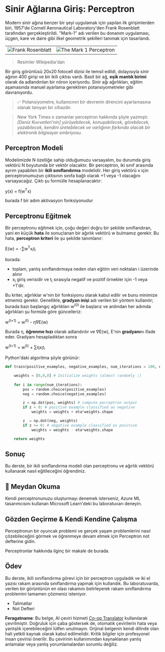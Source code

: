 <!--
CO_OP_TRANSLATOR_METADATA:
{
  "original_hash": "59021c5f419d3feda19075910a74280a",
  "translation_date": "2025-05-20T02:36:09+00:00",
  "source_file": "15-rag-and-vector-databases/data/perceptron.md",
  "language_code": "tr"
}
-->
# Sinir Ağlarına Giriş: Perceptron

Modern sinir ağına benzer bir şeyi uygulamak için yapılan ilk girişimlerden biri, 1957'de Cornell Aeronautical Laboratory'den Frank Rosenblatt tarafından gerçekleştirildi. "Mark-1" adı verilen bu donanım uygulaması, üçgen, kare ve daire gibi ilkel geometrik şekilleri tanımak için tasarlandı.

|      |      |
|--------------|-----------|
|<img src='images/Rosenblatt-wikipedia.jpg' alt='Frank Rosenblatt'/> | <img src='images/Mark_I_perceptron_wikipedia.jpg' alt='The Mark 1 Perceptron' />|

> Resimler Wikipedia'dan

Bir giriş görüntüsü 20x20 fotocell dizisi ile temsil edildi, dolayısıyla sinir ağının 400 girişi ve bir ikili çıktısı vardı. Basit bir ağ, **eşik mantık birimi** olarak da adlandırılan bir nöron içeriyordu. Sinir ağı ağırlıkları, eğitim aşamasında manuel ayarlama gerektiren potansiyometreler gibi davranıyordu.

> ✅ Potansiyometre, kullanıcının bir devrenin direncini ayarlamasına olanak tanıyan bir cihazdır.

> New York Times o zamanlar perceptron hakkında şöyle yazmıştı: *[Deniz Kuvvetleri'nin] yürüyebilecek, konuşabilecek, görebilecek, yazabilecek, kendini üretebilecek ve varlığının farkında olacak bir elektronik bilgisayar embriyosu.*

## Perceptron Modeli

Modelimizde N özelliğe sahip olduğumuzu varsayalım, bu durumda giriş vektörü N boyutunda bir vektör olacaktır. Bir perceptron, iki sınıf arasında ayrım yapabilen bir **ikili sınıflandırma** modelidir. Her giriş vektörü x için perceptronumuzun çıktısının sınıfa bağlı olarak +1 veya -1 olacağını varsayacağız. Çıktı şu formülle hesaplanacaktır:

y(x) = f(w<sup>T</sup>x)

burada f bir adım aktivasyon fonksiyonudur

## Perceptronu Eğitmek

Bir perceptronu eğitmek için, çoğu değeri doğru bir şekilde sınıflandıran, yani en küçük **hata** ile sonuçlanan bir ağırlık vektörü w bulmamız gerekir. Bu hata, **perceptron kriteri** ile şu şekilde tanımlanır:

E(w) = -∑w<sup>T</sup>x<sub>i</sub>t<sub>i</sub>

burada:

* toplam, yanlış sınıflandırmaya neden olan eğitim veri noktaları i üzerinde alınır
* x<sub>i</sub> giriş verisidir ve t<sub>i</sub> sırasıyla negatif ve pozitif örnekler için -1 veya +1'dir.

Bu kriter, ağırlıklar w'nin bir fonksiyonu olarak kabul edilir ve bunu minimize etmemiz gerekir. Genellikle, **gradyan inişi** adı verilen bir yöntem kullanılır; burada bazı başlangıç ağırlıkları w<sup>(0)</sup> ile başlarız ve ardından her adımda ağırlıkları şu formüle göre güncelleriz:

w<sup>(t+1)</sup> = w<sup>(t)</sup> - η∇E(w)

Burada η, **öğrenme hızı** olarak adlandırılır ve ∇E(w), E'nin **gradyanı**nı ifade eder. Gradyanı hesapladıktan sonra

w<sup>(t+1)</sup> = w<sup>(t)</sup> + ∑ηx<sub>i</sub>t<sub>i</sub>

Python'daki algoritma şöyle görünür:

```python
def train(positive_examples, negative_examples, num_iterations = 100, eta = 1):

    weights = [0,0,0] # Initialize weights (almost randomly :)
        
    for i in range(num_iterations):
        pos = random.choice(positive_examples)
        neg = random.choice(negative_examples)

        z = np.dot(pos, weights) # compute perceptron output
        if z < 0: # positive example classified as negative
            weights = weights + eta*weights.shape

        z  = np.dot(neg, weights)
        if z >= 0: # negative example classified as positive
            weights = weights - eta*weights.shape

    return weights
```

## Sonuç

Bu derste, bir ikili sınıflandırma modeli olan perceptronu ve ağırlık vektörü kullanarak nasıl eğitileceğini öğrendiniz.

## 🚀 Meydan Okuma

Kendi perceptronunuzu oluşturmayı denemek isterseniz, Azure ML tasarımcısını kullanan Microsoft Learn'deki bu laboratuvarı deneyin.

## Gözden Geçirme & Kendi Kendine Çalışma

Perceptronun bir oyuncak problemi ve gerçek yaşam problemlerini nasıl çözebileceğini görmek ve öğrenmeye devam etmek için Perceptron not defterine gidin.

Perceptronlar hakkında ilginç bir makale de burada.

## Ödev

Bu derste, ikili sınıflandırma görevi için bir perceptron uyguladık ve iki el yazısı rakam arasında sınıflandırma yapmak için kullandık. Bu laboratuvarda, verilen bir görüntünün en olası rakamını belirleyerek rakam sınıflandırma problemini tamamen çözmeniz isteniyor.

* Talimatlar
* Not Defteri

**Feragatname**: 
Bu belge, AI çeviri hizmeti [Co-op Translator](https://github.com/Azure/co-op-translator) kullanılarak çevrilmiştir. Doğruluk için çaba göstersek de, otomatik çevirilerin hata veya yanlışlık içerebileceğini lütfen unutmayın. Orijinal belgenin kendi dilinde olan hali yetkili kaynak olarak kabul edilmelidir. Kritik bilgiler için profesyonel insan çevirisi önerilir. Bu çevirinin kullanımından kaynaklanan yanlış anlamalar veya yanlış yorumlamalardan sorumlu değiliz.